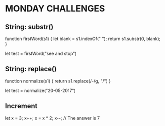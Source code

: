 # MONDAY CHALLENGES

## String: substr()

function firstWord(s1) {
let blank = s1.indexOf(" ");
return s1.substr(0, blank);
}

let test = firstWord("see and stop")

## String: replace()

function normalize(s1) {
return s1.replace(/-/g, "/")
}

let test = normalize("20-05-2017") 

## Increment

let x = 3;
x++;
x = x * 2;
x--; // The answer is 7 
